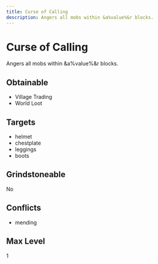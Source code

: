 ```yaml
---
title: Curse of Calling
description: Angers all mobs within &a%value%&r blocks.
---
```

# Curse of Calling
Angers all mobs within &a%value%&r blocks.
## Obtainable

- Village Trading
- World Loot
## Targets
- helmet
 - chestplate
 - leggings
 - boots
## Grindstoneable
No
## Conflicts
- mending
## Max Level
1
